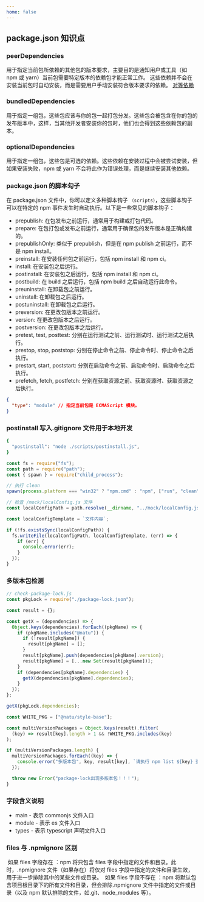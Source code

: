 ```yaml
---
home: false
---
```


## package.json 知识点

### peerDependencies

用于指定当前包所依赖的其他包的版本要求，主要目的是通知用户或工具（如 npm 或 yarn）当前包需要特定版本的依赖包才能正常工作。 这些依赖并不会在安装当前包时自动安装，而是需要用户手动安装符合版本要求的依赖。
[对等依赖](https://zhuanlan.zhihu.com/p/666454541)

### bundledDependencies

用于指定一组包，这些包应该与你的包一起打包分发。这些包会被包含在你的包的发布版本中，这样，当其他开发者安装你的包时，他们也会得到这些依赖包的副本。

### optionalDependencies

用于指定一组包，这些包是可选的依赖。这些依赖在安装过程中会被尝试安装，但如果安装失败，npm 或 yarn 不会将此作为错误处理，而是继续安装其他依赖。

### package.json 的脚本勾子

在 package.json 文件中，你可以定义多种脚本钩子 `（scripts）`，这些脚本钩子可以在特定的 npm 事件发生时自动执行。以下是一些常见的脚本钩子：

- prepublish: 在包发布之前运行，通常用于构建或打包代码。
- prepare: 在包打包或发布之前运行，通常用于确保包的发布版本是正确构建的。
- prepublishOnly: 类似于 prepublish，但是在 npm publish 之前运行，而不是 npm install。
- preinstall: 在安装任何包之前运行，包括 npm install 和 npm ci。
- install: 在安装包之后运行。
- postinstall: 在安装包之后运行，包括 npm install 和 npm ci。
- postbuild: 在 build 之后运行，包括 npm build 之后自动运行此命令。
- preuninstall: 在卸载包之前运行。
- uninstall: 在卸载包之后运行。
- postuninstall: 在卸载包之后运行。
- preversion: 在更改包版本之前运行。
- version: 在更改包版本之后运行。
- postversion: 在更改包版本之后运行。
- pretest, test, posttest: 分别在运行测试之前、运行测试时、运行测试之后执行。
- prestop, stop, poststop: 分别在停止命令之前、停止命令时、停止命令之后执行。
- prestart, start, poststart: 分别在启动命令之前、启动命令时、启动命令之后执行。
- prefetch, fetch, postfetch: 分别在获取资源之前、获取资源时、获取资源之后执行。

```json
{
  "type": "module" // 指定当前包是 ECMAScript 模块。
}
```

### postinstall 写入.gitignore 文件用于本地开发

```bash
{
  "postinstall": "node ./scripts/postinstall.js",
}
```

```js
const fs = require("fs");
const path = require("path");
const { spawn } = require("child_process");

// 执行 clean
spawn(process.platform === "win32" ? "npm.cmd" : "npm", ["run", "clean"]);

// 检查 /mock/localConfig.js 文件
const localConfigPath = path.resolve(__dirname, "../mock/localConfig.js");

const localConfigTemplate = `文件内容`;

if (!fs.existsSync(localConfigPath)) {
  fs.writeFile(localConfigPath, localConfigTemplate, (err) => {
    if (err) {
      console.error(err);
    }
  });
}
```

### 多版本包检测

```js
// check-package-lock.js
const pkgLock = require("./package-lock.json");

const result = {};

const getX = (dependencies) => {
  Object.keys(dependencies).forEach((pkgName) => {
    if (pkgName.includes("@natu")) {
      if (!result[pkgName]) {
        result[pkgName] = [];
      }
      result[pkgName].push(dependencies[pkgName].version);
      result[pkgName] = [...new Set(result[pkgName])];
    }
    if (dependencies[pkgName].dependencies) {
      getX(dependencies[pkgName].dependencies);
    }
  });
};

getX(pkgLock.dependencies);

const WHITE_PKG = ["@natu/style-base"];

const multiVersionPackages = Object.keys(result).filter(
  (key) => result[key].length > 1 && !WHITE_PKG.includes(key)
);

if (multiVersionPackages.length) {
  multiVersionPackages.forEach((key) => {
    console.error("多版本包", key, result[key], `请执行 npm list ${key} 查看详情`);
  });

  throw new Error("package-lock出现多版本包！！！");
}
```

### 字段含义说明

- main - 表示 commonjs 文件入口
- module - 表示 es 文件入口
- types - 表示 typescript 声明文件入口

### files 与 .npmignore 区别

‌ 如果 files 字段存在 ‌：npm 将只包含 files 字段中指定的文件和目录。此时，.npmignore 文件（如果存在）将仅对 files 字段中指定的文件和目录生效，用于进一步排除其中的某些文件或目录。
‌ 如果 files 字段不存在 ‌：npm 将默认包含项目根目录下的所有文件和目录，但会排除.npmignore 文件中指定的文件或目录（以及 npm 默认排除的文件，如.git、node_modules 等）。
